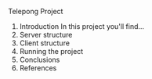 Telepong Project
1. Introduction
   In this project you'll find...
2. Server structure
3. Client structure
4. Running the project
5. Conclusions
6. References
